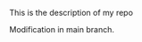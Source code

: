 This is the description of my repo












































 Modification in main branch.
